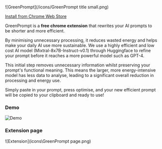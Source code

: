 


![GreenPrompt](/icons/GreenPrompt title small.png)


[Install from Chrome Web Store](https://chromewebstore.google.com/detail/greenprompt/ojkbbbkllijlcdbjijcgcphebnjdonji)

GreenPrompt is a **free chrome extension** that rewrites your AI prompts to be shorter and more efficient. 

By minimising unnecessary processing, it reduces wasted energy and helps make your daily AI use more sustainable.
We use a highly efficient and low cost AI model (Mixtral-8x7B-Instruct-v0.1) through Huggingface to refine your prompt before it reaches a more powerful model such as GPT-4.

This initial step removes unnecessary information whilst preserving your prompt's functional meaning. This means the larger, more energy-intensive model has less data to analyse, leading to a significant overall reduction in processing and energy use.

Simply paste in your prompt, press optimise, and your new efficient prompt will be copied to your clipboard and ready to use!

### Demo

![Demo](GreenPromptDemofinal.gif)



### Extension page

![Extension](icons\GreenPrompt page.png)